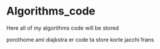 # Algorithms_code
Here all of my algorithms code will be stored

porothome ami diajkstra er code ta store korte jacchi frans
